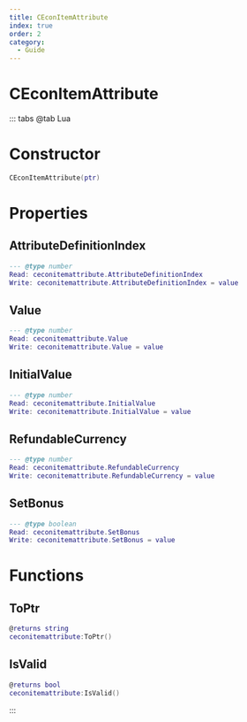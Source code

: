 ```yaml
---
title: CEconItemAttribute
index: true
order: 2
category:
  - Guide
---
```


# CEconItemAttribute

::: tabs
@tab Lua
# Constructor
```lua
CEconItemAttribute(ptr)
```
# Properties
## AttributeDefinitionIndex 
```lua
--- @type number
Read: ceconitemattribute.AttributeDefinitionIndex
Write: ceconitemattribute.AttributeDefinitionIndex = value
```
## Value 
```lua
--- @type number
Read: ceconitemattribute.Value
Write: ceconitemattribute.Value = value
```
## InitialValue 
```lua
--- @type number
Read: ceconitemattribute.InitialValue
Write: ceconitemattribute.InitialValue = value
```
## RefundableCurrency 
```lua
--- @type number
Read: ceconitemattribute.RefundableCurrency
Write: ceconitemattribute.RefundableCurrency = value
```
## SetBonus 
```lua
--- @type boolean
Read: ceconitemattribute.SetBonus
Write: ceconitemattribute.SetBonus = value
```
# Functions
## ToPtr
```lua
@returns string
ceconitemattribute:ToPtr()
```
## IsValid
```lua
@returns bool
ceconitemattribute:IsValid()
```

:::